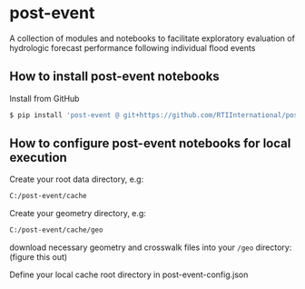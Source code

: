 # post-event
A collection of modules and notebooks to facilitate exploratory evaluation of hydrologic forecast performance following individual flood events

## How to install post-event notebooks

Install from GitHub
```bash
$ pip install 'post-event @ git+https://github.com/RTIInternational/post-event@[BRANCH_TAG]'
```

## How to configure post-event notebooks for local execution

Create your root data directory, e.g:
```bash
C:/post-event/cache
```
Create your geometry directory, e.g:
```bash
C:/post-event/cache/geo
```
download necessary geometry and crosswalk files into your ```/geo``` directory: (figure this out)

Define your local cache root directory in post-event-config.json
